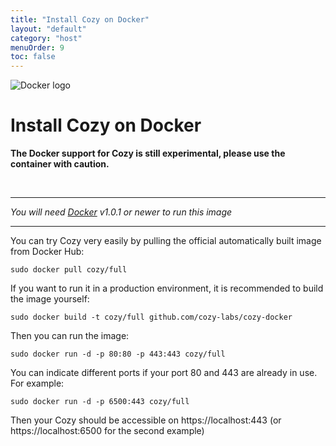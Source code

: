 ```yaml
---
title: "Install Cozy on Docker"
layout: "default"
category: "host"
menuOrder: 9
toc: false
---
```



<div class="install-inner-logo">
<img alt="Docker logo" src="/assets/images/host/docker-logo.svg">
</div>

# Install Cozy on Docker

**The Docker support for Cozy is still experimental, please use the container with caution.**

<br>

---

*You will need [Docker](https://www.docker.com/) v1.0.1 or newer to run this image*

---

You can try Cozy very easily by pulling the official automatically built image
from Docker Hub:

```
sudo docker pull cozy/full
```

If you want to run it in a production environment, it is recommended to build
the image yourself:

```
sudo docker build -t cozy/full github.com/cozy-labs/cozy-docker
```

Then you can run the image:

```
sudo docker run -d -p 80:80 -p 443:443 cozy/full
```

You can indicate different ports if your port 80 and 443 are already in use.
For example:
```
sudo docker run -d -p 6500:443 cozy/full
```

Then your Cozy should be accessible on https://localhost:443 (or
https://localhost:6500 for the second example)
